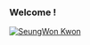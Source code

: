 ### Welcome ! 

<!--
**KwonSeungwon/KwonSeungwon** is a ✨ _special_ ✨ repository because its `README.md` (this file) appears on your GitHub profile.

Here are some ideas to get you started:



- 🔭 I’m currently working on ...
- 🌱 I’m currently learning ...
- 👯 I’m looking to collaborate on ...
- 🤔 I’m looking for help with ...
- 💬 Ask me about ...
- 📫 How to reach me: ...
- 😄 Pronouns: ...
- ⚡ Fun fact: ...
-->




[![SeungWon Kwon](https://github-readme-stats.vercel.app/api?username=KwonSeungwon&show_icons=true)](https://github.com/anuraghazra/github-readme-stats)
